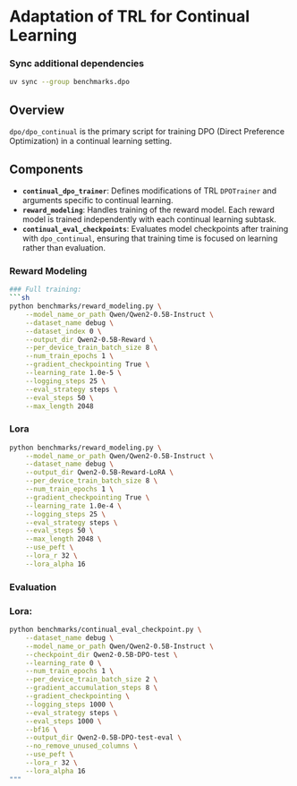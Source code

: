 # Adaptation of TRL for Continual Learning

### Sync additional dependencies

```sh
uv sync --group benchmarks.dpo
```

## Overview

`dpo/dpo_continual` is the primary script for training DPO (Direct Preference Optimization) in a continual learning setting.

## Components

- **`continual_dpo_trainer`**: Defines modifications of TRL `DPOTrainer` and arguments specific to continual learning.
- **`reward_modeling`**: Handles training of the reward model. Each reward model is trained independently with each continual learning subtask.
- **`continual_eval_checkpoints`**: Evaluates model checkpoints after training with `dpo_continual`, ensuring that training time is focused on learning rather than evaluation.

### Reward Modeling

````sh
### Full training:
```sh
python benchmarks/reward_modeling.py \
    --model_name_or_path Qwen/Qwen2-0.5B-Instruct \
    --dataset_name debug \
    --dataset_index 0 \
    --output_dir Qwen2-0.5B-Reward \
    --per_device_train_batch_size 8 \
    --num_train_epochs 1 \
    --gradient_checkpointing True \
    --learning_rate 1.0e-5 \
    --logging_steps 25 \
    --eval_strategy steps \
    --eval_steps 50 \
    --max_length 2048
````

### Lora

```sh
python benchmarks/reward_modeling.py \
    --model_name_or_path Qwen/Qwen2-0.5B-Instruct \
    --dataset_name debug \
    --output_dir Qwen2-0.5B-Reward-LoRA \
    --per_device_train_batch_size 8 \
    --num_train_epochs 1 \
    --gradient_checkpointing True \
    --learning_rate 1.0e-4 \
    --logging_steps 25 \
    --eval_strategy steps \
    --eval_steps 50 \
    --max_length 2048 \
    --use_peft \
    --lora_r 32 \
    --lora_alpha 16
```

### Evaluation

### Lora:

```sh
python benchmarks/continual_eval_checkpoint.py \
    --dataset_name debug \
    --model_name_or_path Qwen/Qwen2-0.5B-Instruct \
    --checkpoint_dir Qwen2-0.5B-DPO-test \
    --learning_rate 0 \
    --num_train_epochs 1 \
    --per_device_train_batch_size 2 \
    --gradient_accumulation_steps 8 \
    --gradient_checkpointing \
    --logging_steps 1000 \
    --eval_strategy steps \
    --eval_steps 1000 \
    --bf16 \
    --output_dir Qwen2-0.5B-DPO-test-eval \
    --no_remove_unused_columns \
    --use_peft \
    --lora_r 32 \
    --lora_alpha 16
"""
```

